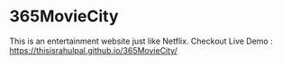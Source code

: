 # 365MovieCity
This is an entertainment website just like Netflix. Checkout Live Demo : https://thisisrahulpal.github.io/365MovieCity/
